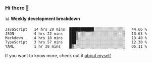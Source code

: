 ### Hi there 👋

<!--
**HondryTravis/HondryTravis** is a ✨ _special_ ✨ repository because its `README.md` (this file) appears on your GitHub profile.

Here are some ideas to get you started:

- 🔭 I’m currently working on ...
- 🌱 I’m currently learning ...
- 👯 I’m looking to collaborate on ...
- 🤔 I’m looking for help with ...
- 💬 Ask me about ...
- 📫 How to reach me: ...
- 😄 Pronouns: ...
- ⚡ Fun fact: ...
-->

<!-- [![travis's github stats](https://github-readme-stats.vercel.app/api?username=HondryTravis)](https://github.com/anuraghazra/github-readme-stats)  -->
<!-- ![travis's github stats](https://github-readme-stats.anuraghazra1.vercel.app/api/top-langs/?username=HondryTravis&theme=nord&layout=compact) -->

📊 **Weekly development breakdown**

<!--START_SECTION:waka-->
```text
JavaScript   14 hrs 20 mins  ███████████░░░░░░░░░░░░░░   44.66 % 
JSON         4 hrs 22 mins   ███▒░░░░░░░░░░░░░░░░░░░░░   13.63 % 
Markdown     4 hrs 18 mins   ███▒░░░░░░░░░░░░░░░░░░░░░   13.40 % 
TypeScript   3 hrs 57 mins   ███░░░░░░░░░░░░░░░░░░░░░░   12.30 % 
YAML         1 hr 38 mins    █▒░░░░░░░░░░░░░░░░░░░░░░░   05.11 % 
```
<!--END_SECTION:waka-->

If you want to know more, check out it [about myself](https://hondrytravis.github.io/)
